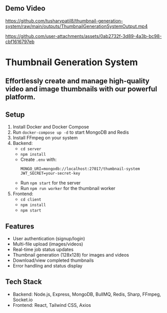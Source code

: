 ## Demo Video

https://github.com/tusharvpatil8/thumbnail-generation-system/raw/main/outputs/ThumbnailGenerationSystemOutput.mp4


https://github.com/user-attachments/assets/0ab2732f-3d89-4a3b-bc98-cbf1616797eb


# Thumbnail Generation System

## Effortlessly create and manage high-quality video and image thumbnails with our powerful platform.

## Setup
1. Install Docker and Docker Compose
2. Run `docker-compose up -d` to start MongoDB and Redis
3. Install FFmpeg on your system
4. Backend:
   - `cd server`
   - `npm install`
   - Create `.env` with:
     ```
     MONGO_URI=mongodb://localhost:27017/thumbnail-system
     JWT_SECRET=your-secret-key
     ```
   - Run `npm start` for the server
   - Run `npm run worker` for the thumbnail worker
5. Frontend:
   - `cd client`
   - `npm install`
   - `npm start`

## Features
- User authentication (signup/login)
- Multi-file upload (images/videos)
- Real-time job status updates
- Thumbnail generation (128x128) for images and videos
- Download/view completed thumbnails
- Error handling and status display

## Tech Stack
- Backend: Node.js, Express, MongoDB, BullMQ, Redis, Sharp, FFmpeg, Socket.io
- Frontend: React, Tailwind CSS, Axios  
